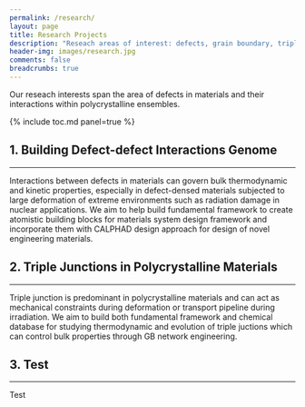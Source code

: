 ```yaml
---
permalink: /research/
layout: page
title: Research Projects
description: "Reseach areas of interest: defects, grain boundary, triple junction, thermodynamic, atomistic simulation, etc."
header-img: images/research.jpg
comments: false
breadcrumbs: true
---
```


Our reseach interests span the area of defects in materials and their interactions within polycrystalline ensembles.

{% include toc.md panel=true %}

## 1. Building Defect-defect Interactions Genome
-----

Interactions between defects in materials can govern bulk thermodynamic and kinetic properties, especially in defect-densed materials subjected to large deformation of extreme environments such as radiation damage in nuclear applications. We aim to help build fundamental framework to create atomistic building blocks for materials system design framework and incorporate them with CALPHAD design approach for design of novel engineering materials.


## 2. Triple Junctions in Polycrystalline Materials
-----

Triple junction is predominant in polycrystalline materials and can act as mechanical constraints during deformation or transport pipeline during irradiation. We aim to build both fundamental framework and chemical database for studying thermodynamic and evolution of triple juctions which can control bulk properties through GB network engineering.



## 3. Test
-----

Test
